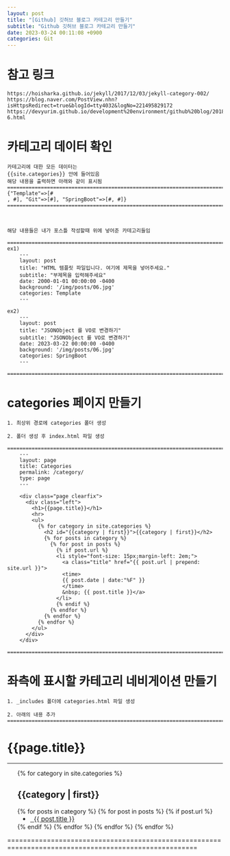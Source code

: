 ```yaml
---
layout: post
title: "[Github] 깃허브 블로그 카테고리 만들기"
subtitle: "Github 깃허브 블로그 카테고리 만들기"
date: 2023-03-24 00:11:08 +0900
categories: Git
---
```


# 참고 링크 
	https://hoisharka.github.io/jekyll/2017/12/03/jekyll-category-002/
	https://blog.naver.com/PostView.nhn?isHttpsRedirect=true&blogId=tty4032&logNo=221495829172
	https://devyurim.github.io/development%20environment/github%20blog/2018/08/07/blog-6.html

# 카테고리 데이터 확인

	카테고리에 대한 모든 데이터는
	{{site.categories}} 안에 들어있음
	해당 내용을 출력하면 아래와 같이 표시됨
	======================================================================================================
	{"Template"=>[#
	, #], "Git"=>[#], "SpringBoot"=>[#, #]}
	======================================================================================================



	해당 내용들은 내가 포스틀 작성할때 위에 넣어준 카테고리들임

	======================================================================================================
	ex1)
		---
		layout: post
		title: "HTML 템플릿 파일입니다. 여기에 제목을 넣어주세요."
		subtitle: "부제목을 입력해주세요"
		date: 2000-01-01 00:00:00 -0400
		background: '/img/posts/06.jpg'
		categories: Template
		---

	ex2)
		---
		layout: post
		title: "JSONObject 를 VO로 변경하기"
		subtitle: "JSONObject 를 VO로 변경하기"
		date: 2023-03-22 00:00:00 -0400
		background: '/img/posts/06.jpg'
		categories: SpringBoot
		---

	======================================================================================================


# categories 페이지 만들기
	1. 최상위 경로에 categories 폴더 생성

	2. 폴더 생성 후 index.html 파일 생성
		======================================================================================================
		---
		layout: page
		title: Categories
		permalink: /category/
		type: page
		---

		<div class="page clearfix">
		  <div class="left">
			<h1>{{page.title}}</h1>
			<hr>
			<ul>
			  {% for category in site.categories %}
				<h2 id="{{category | first}}">{{category | first}}</h2>
				{% for posts in category %}
				  {% for post in posts %}
					{% if post.url %}
					<li style="font-size: 15px;margin-left: 2em;">
					  <a class="title" href="{{ post.url | prepend: site.url }}">
					  <time>
					  {{ post.date | date:"%F" }}
					  </time>
					  &nbsp; {{ post.title }}</a>
					</li>
					{% endif %}
				  {% endfor %}
				{% endfor %}
			  {% endfor %}
			</ul>
		  </div>
		</div>
		======================================================================================================


# 좌측에 표시할 카테고리 네비게이션 만들기
	1. _includes 폴더에 categories.html 파일 생성

	2. 아래의 내용 추가
	======================================================================================================
<div class="page clearfix">
  <div class="left">
    <h1>{{page.title}}</h1>
    <hr>
    <ul>
      {% for category in site.categories %}
        <h2 id="{{category | first}}">{{category | first}}</h2>
        {% for posts in category %}
          {% for post in posts %}
            {% if post.url %}
            <li style=" font-size: 15px; margin-left: 2em; ">
              <a class="title" href="{{ post.url | prepend: site.url }}">
              &nbsp; {{ post.title }}</a>
            </li>
            {% endif %}
          {% endfor %}
        {% endfor %}
      {% endfor %}
    </ul>
  </div>
</div>
	======================================================================================================
	
